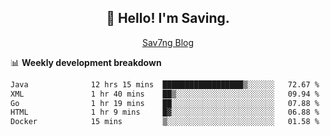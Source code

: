 <h2 align="center">👋 Hello! I'm Saving.</h2>
<p align="center">
  <a href="https://sav7ng.com">Sav7ng Blog</a>
</p>

📊 **Weekly development breakdown**

<!--START_SECTION:waka-->

```txt
Java              12 hrs 15 mins  ██████████████████▒░░░░░░   72.67 %
XML               1 hr 40 mins    ██▒░░░░░░░░░░░░░░░░░░░░░░   09.94 %
Go                1 hr 19 mins    ██░░░░░░░░░░░░░░░░░░░░░░░   07.88 %
HTML              1 hr 9 mins     █▓░░░░░░░░░░░░░░░░░░░░░░░   06.88 %
Docker            15 mins         ▒░░░░░░░░░░░░░░░░░░░░░░░░   01.58 %
```

<!--END_SECTION:waka-->
